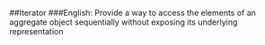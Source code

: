 ##Iterator
###English:
Provide a way to access the elements of an aggregate object sequentially without exposing its underlying representation